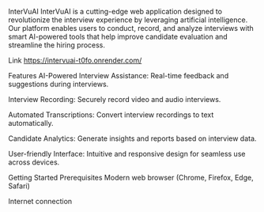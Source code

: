 InterVuAI
InterVuAI is a cutting-edge web application designed to revolutionize the interview experience by leveraging artificial intelligence. Our platform enables users to conduct, record, and analyze interviews with smart AI-powered tools that help improve candidate evaluation and streamline the hiring process.

Link
https://intervuai-t0fo.onrender.com/

Features
AI-Powered Interview Assistance: Real-time feedback and suggestions during interviews.

Interview Recording: Securely record video and audio interviews.

Automated Transcriptions: Convert interview recordings to text automatically.

Candidate Analytics: Generate insights and reports based on interview data.

User-friendly Interface: Intuitive and responsive design for seamless use across devices.

Getting Started
Prerequisites
Modern web browser (Chrome, Firefox, Edge, Safari)

Internet connection
